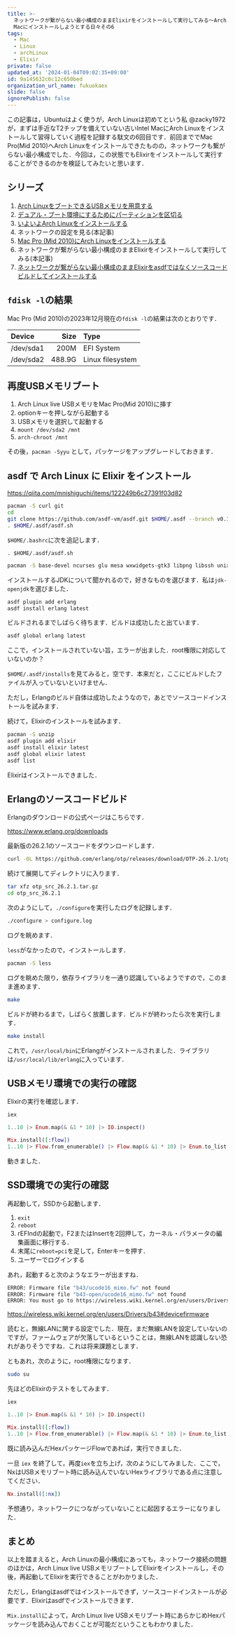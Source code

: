 ```yaml
---
title: >-
  ネットワークが繋がらない最小構成のままElixirをインストールして実行してみる〜Arch LinuxをT2チップを備えない古いIntel
  Macにインストールしようとする日々その6
tags:
  - Mac
  - Linux
  - archLinux
  - Elixir
private: false
updated_at: '2024-01-04T09:02:35+09:00'
id: 9a145632c6c12c650bed
organization_url_name: fukuokaex
slide: false
ignorePublish: false
---
```

この記事は，Ubuntuはよく使うが，Arch Linuxは初めてという私 @zacky1972 が，まずは手近なT2チップを備えていない古いIntel MacにArch Linuxをインストールして習得していく過程を記録する駄文の6回目です．前回まででMac Pro(Mid 2010)へArch Linuxをインストールできたものの，ネットワークも繋がらない最小構成でした．今回は，この状態でもElixirをインストールして実行することができるのかを検証してみたいと思います．

## シリーズ

1. [Arch LinuxをブートできるUSBメモリを用意する](https://qiita.com/zacky1972/items/9f447f9a11f91e90f6e8)
2. [デュアル・ブート環境にするためにパーティションを区切る](https://qiita.com/zacky1972/items/4b3d8240ff1f4a599908)
3. [いよいよArch Linuxをインストールする](https://qiita.com/zacky1972/items/da1db6795b84151186ab)
4. ネットワークの設定を見る(本記事)
5. [Mac Pro (Mid 2010)にArch Linuxをインストールする](https://qiita.com/zacky1972/items/2904a0a07f9335fdb2de)
6. ネットワークが繋がらない最小構成のままElixirをインストールして実行してみる(本記事)
7. [ネットワークが繋がらない最小構成のままElixirをasdfではなくソースコードビルドしてインストールする](https://qiita.com/zacky1972/items/ab537e53fd30ac0d15a6)

## `fdisk -l`の結果

Mac Pro (Mid 2010)の2023年12月現在の`fdisk -l`の結果は次のとおりです．

|Device   |Size  |Type                |
|:--------|-----:|:-------------------|
|/dev/sda1|  200M|EFI System          |
|/dev/sda2|488.9G|Linux filesystem    |


## 再度USBメモリブート

1. Arch Linux live USBメモリをMac Pro(Mid 2010)に挿す
2. optionキーを押しながら起動する
3. USBメモリを選択して起動する
4. `mount /dev/sda2 /mnt`
5. `arch-chroot /mnt`

その後，`pacman -Syyu` として，パッケージをアップグレードしておきます．

## asdf で Arch Linux に Elixir をインストール

https://qiita.com/mnishiguchi/items/122249b6c27391f03d82

```bash
pacman -S curl git
cd
git clone https://github.com/asdf-vm/asdf.git $HOME/.asdf --branch v0.13.1
. $HOME/.asdf/asdf.sh
```

`$HOME/.bashrc`に次を追記します．

```bash:.bashrc
. $HOME/.asdf/asdf.sh
```

```bash
pacman -S base-devel ncurses glu mesa wxwidgets-gtk3 libpng libssh unixodbc libxslt fop
```

インストールするJDKについて聞かれるので，好きなものを選びます．私は`jdk-openjdk`を選びました．

```bash
asdf plugin add erlang
asdf install erlang latest
```

ビルドされるまでしばらく待ちます．ビルドは成功したと出ています．

```bash
asdf global erlang latest
```

ここで，インストールされていない旨，エラーが出ました．root権限に対応していないのか？

`$HOME/.asdf/installs`を見てみると，空です．本来だと，ここにビルドしたファイルが入っていないといけません．

ただし，Erlangのビルド自体は成功したようなので，あとでソースコードインストールを試みます．

続けて，Elixirのインストールを試みます．

```bash
pacman -S unzip
asdf plugin add elixir
asdf install elixir latest
asdf global elixir latest
asdf list
```

Elixirはインストールできました．

## Erlangのソースコードビルド

Erlangのダウンロードの公式ページはこちらです．

https://www.erlang.org/downloads

最新版の26.2.1のソースコードをダウンロードします．

```bash
curl -OL https://github.com/erlang/otp/releases/download/OTP-26.2.1/otp_src_26.2.1.tar.gz
```

続けて展開してディレクトリに入ります．

```bash
tar xfz otp_src_26.2.1.tar.gz
cd otp_src_26.2.1
```

次のようにして，`./configure`を実行したログを記録します．

```bash
./configure > configure.log
```

ログを眺めます．

`less`がなかったので，インストールします．

```bash
pacman -S less
```

ログを眺めた限り，依存ライブラリを一通り認識しているようですので，このまま進めます．

```bash
make
```

ビルドが終わるまで，しばらく放置します．ビルドが終わったら次を実行します．

```bash
make install
```

これで，`/usr/local/bin`にErlangがインストールされました．ライブラリは`/usr/local/lib/erlang`に入っています．

## USBメモリ環境での実行の確認

Elixirの実行を確認します．

```bash
iex
```

```elixir
1..10 |> Enum.map(& &1 * 10) |> IO.inspect()
```

```elixir
Mix.install([:flow])
1..10 |> Flow.from_enumerable() |> Flow.map(& &1 * 10) |> Enum.to_list() |> IO.inspect()
```

動きました．

## SSD環境での実行の確認

再起動して，SSDから起動します．

1. `exit`
2. `reboot`
3. rEFIndの起動で，F2またはInsertを2回押して，カーネル・パラメータの編集画面に移行する．
4. 末尾に`reboot=pci`を足して，Enterキーを押す．
5. ユーザーでログインする

あれ，起動すると次のようなエラーが出ますね．

```bash
ERROR: Firmware file "b43/ucode16_mimo.fw" not found
ERROR: Firmware file "b43-open/ucode16_mimo.fw" not found
ERROR: You must go to https://wireless.wiki.kernel.org/en/users/Drivers/b43#devicefirmware and download the correct firmware for this driver version. Please carefully read all instructions on this website.
```

https://wireless.wiki.kernel.org/en/users/Drivers/b43#devicefirmware

読むと，無線LANに関する設定でした．現在，まだ無線LANを設定していないのですが，ファームウェアが欠落しているということは，無線LANを認識しない恐れがありそうですね．これは将来課題とします．

ともあれ，次のように，root権限になります．

```bash
sudo su
```

先ほどのElixirのテストをしてみます．

```bash
iex
```

```elixir
1..10 |> Enum.map(& &1 * 10) |> IO.inspect()
```

```elixir
Mix.install([:flow])
1..10 |> Flow.from_enumerable() |> Flow.map(& &1 * 10) |> Enum.to_list() |> IO.inspect()
```

既に読み込んだHexパッケージFlowであれば，実行できました．

一旦 `iex` を終了して，再度`iex`を立ち上げ，次のようにしてみました．ここで，NxはUSBメモリブート時に読み込んでいないHexライブラリである点に注意してください．

```elixir
Nx.install([:nx])
```

予想通り，ネットワークにつながっていないことに起因するエラーになりました．

## まとめ

以上を踏まえると，Arch Linuxの最小構成にあっても，ネットワーク接続の問題のほかは，Arch Linux live USBメモリブートしてElixirをインストールし，その後，再起動してElixirを実行できることがわかりました．

ただし，Erlangはasdfではインストールできず，ソースコードインストールが必要です．Elixirはasdfでインストールできます．

`Mix.install`によって，Arch Linux live USBメモリブート時にあらかじめHexパッケージを読み込んでおくことが可能だということもわかりました．


